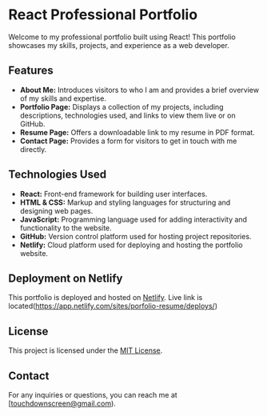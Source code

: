 # React Professional Portfolio

Welcome to my professional portfolio built using React! This portfolio showcases my skills, projects, and experience as a web developer.

## Features

- **About Me:** Introduces visitors to who I am and provides a brief overview of my skills and expertise.
- **Portfolio Page:** Displays a collection of my projects, including descriptions, technologies used, and links to view them live or on GitHub.
- **Resume Page:** Offers a downloadable link to my resume in PDF format.
- **Contact Page:** Provides a form for visitors to get in touch with me directly.

## Technologies Used

- **React:** Front-end framework for building user interfaces.
- **HTML & CSS:** Markup and styling languages for structuring and designing web pages.
- **JavaScript:** Programming language used for adding interactivity and functionality to the website.
- **GitHub:** Version control platform used for hosting project repositories.
- **Netlify:** Cloud platform used for deploying and hosting the portfolio website.

## Deployment on Netlify

This portfolio is deployed and hosted on [Netlify](https://www.netlify.com/). Live link is located(https://app.netlify.com/sites/porfolio-resume/deploys/)

## License

This project is licensed under the [MIT License](LICENSE).

## Contact

For any inquiries or questions, you can reach me at [touchdownscreen@gmail.com).
